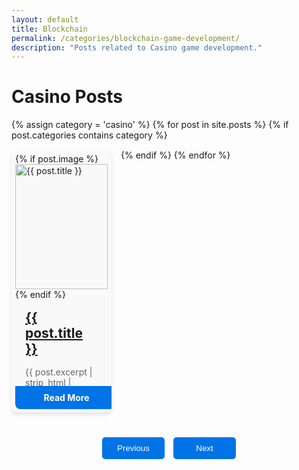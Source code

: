 ```yaml
---
layout: default
title: Blockchain
permalink: /categories/blockchain-game-development/
description: "Posts related to Casino game development."
---
```

<style>
  /* Existing styles */
  .posts-container {
    display: flex;
    flex-wrap: wrap;
    justify-content: start;
    gap: 15px;
  }

  .post-card {
    background-color: #f9f9f9;
    border-radius: 8px;
    position:relative;
    overflow: hidden;
    display: flex;
    flex-direction: column;
    justify-content: space-between;
    box-shadow: 0 4px 6px rgba(0, 0, 0, 0.1);
    width: calc(100% / 3 - 20px);
    max-width: 290px;
    transition: transform 0.3s ease;
    padding: 6px;
  }

  .post-card img {
    width: 100%;
    height: 200px;
    object-fit: cover;
  }

  .post-card h2 {
    font-size: 1.5em;
    margin: 16px;
    color: #333;
  }

  .post-card p {
    margin: 0 16px 16px;
    color: #666;
  }

  .read-more {
    display: block;
    text-align: center;
    padding: 10px;
    margin-top: auto;
    position:absolute;
    bottom:5px;
    width:90%;
    background-color: #0073e6;
    color: white;
    text-decoration: none;
    border-radius: 0 0 8px 8px;
    font-weight: bold;
  }

  .read-more:hover {
    background-color: #005bb5;
  }

  .post-card:hover {
    transform: translateY(-5px);
  }

  /* Responsive */
  @media (max-width: 768px) {
    .post-card {
      width: calc(100% / 2 - 20px);
    }
  }

  @media (max-width: 480px) {
    .post-card {
      width: 100%;
    }
  }

  /* Pagination styles */
  .pagination {
    text-align: center;
    margin-top: 20px;
  }
  #page-numbers{
    width:50px !important;
    border-radius  :50px !important;
  }
  .page-number{
    width:50px !important;
    border-radius  :50px !important;

  }
  .active {
    width:50px !important;
    border-radius  :50px !important;
    background-color: #54a0ef !important;
    color:black !important;

  }
  .pagination button {
    background-color: #0073e6;
    color: white;
    border: none;
    padding: 10px 20px;
    margin: 20px 5px;
    border-radius: 5px;
    cursor: pointer;
    width:100px
    
  }

  .pagination button.disabled {
    background-color: #cccccc;
    cursor: not-allowed;
  }
</style>

<h1>Casino Posts</h1>

<div class="posts-container">
  {% assign category = 'casino' %}
  {% for post in site.posts %}
    {% if post.categories contains category %}
      <div class="post-card">
        {% if post.image %}
          <img src="{{ post.image | absolute_url }}" alt="{{ post.title }}">
        {% endif %}
        <h2><a href="{{ post.url | absolute_url }}">{{ post.title }}</a></h2>
        <p class="discription">{{ post.excerpt | strip_html | truncate: 150 }}</p>
        <a href="{{ post.url | absolute_url }}" class="read-more">Read More</a>
      </div>
    {% endif %}
  {% endfor %}
</div>

<div class="pagination">
  <button id="prev-page">Previous</button>
  <span id="page-numbers"></span>
  <button id="next-page">Next</button>
</div>

<script>
  document.addEventListener('DOMContentLoaded', function() {
    const postsPerPage = 6;
    const posts = Array.from(document.querySelectorAll('.post-card'));
    let currentPage = 1;
    const totalPages = Math.ceil(posts.length / postsPerPage);

    function showPage(page) {
      const startIndex = (page - 1) * postsPerPage;
      const endIndex = startIndex + postsPerPage;

      posts.forEach((post, index) => {
        post.style.display = (index >= startIndex && index < endIndex) ? 'block' : 'none';
      });

      updatePageNumbers(page);
      document.getElementById('prev-page').classList.toggle('disabled', page === 1);
      document.getElementById('next-page').classList.toggle('disabled', page === totalPages);
    }

    function updatePageNumbers(page) {
      const pageNumbers = document.getElementById('page-numbers');
      pageNumbers.innerHTML = '';

      for (let i = Math.max(1, page - 3); i <= Math.min(totalPages, page + 3); i++) {
        const pageNumber = document.createElement('button');
        pageNumber.textContent = i;
        pageNumber.className = 'page-number';
        if (i === page) {
          pageNumber.classList.add('active');
        }
        pageNumber.addEventListener('click', function() {
          currentPage = i;
          showPage(currentPage);
        });
        pageNumbers.appendChild(pageNumber);
      }
    }

    document.getElementById('prev-page').addEventListener('click', function() {
      if (currentPage > 1) {
        currentPage--;
        showPage(currentPage);
      }
    });

    document.getElementById('next-page').addEventListener('click', function() {
      if (currentPage < totalPages) {
        currentPage++;
        showPage(currentPage);
      }
    });

    // Initial display
    showPage(currentPage);
  });
</script>
